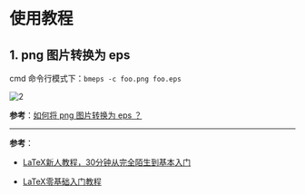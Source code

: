 # 使用教程

## 1. png 图片转换为 eps

cmd 命令行模式下：`bmeps -c foo.png foo.eps`

![2](http://ww1.sinaimg.cn/large/006alGmrly1g58ccwswydj30rx07a75l.jpg)

**参考**：[如何将 png 图片转换为 eps ？](https://www.zhihu.com/question/24975110)

---

**参考**：

- [LaTeX新人教程，30分钟从完全陌生到基本入门](http://blog.sina.com.cn/s/blog_90444ed201016iq6.html)

- [LaTeX零基础入门教程](https://www.jianshu.com/p/3e842d67ada2)
